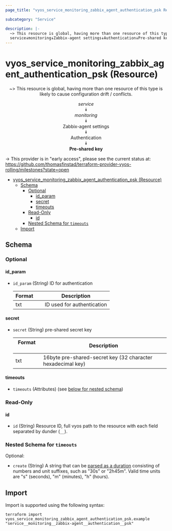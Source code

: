 ```yaml
---
page_title: "vyos_service_monitoring_zabbix_agent_authentication_psk Resource - vyos"

subcategory: "Service"

description: |-
  ~> This resource is global, having more than one resource of this type is likely to cause configuration drift / conflicts.
  service⯯monitoring⯯Zabbix-agent settings⯯Authentication⯯Pre-shared key
---
```


# vyos_service_monitoring_zabbix_agent_authentication_psk (Resource)
<center>

~> This resource is global, having more than one resource of this type is likely to cause configuration drift / conflicts.

*service*  
⯯  
*monitoring*  
⯯  
Zabbix-agent settings  
⯯  
Authentication  
⯯  
**Pre-shared key**


</center>

-> This provider is in "early access", please see the current status at: https://github.com/thomasfinstad/terraform-provider-vyos-rolling/milestones?state=open

<!--TOC-->

- [vyos_service_monitoring_zabbix_agent_authentication_psk (Resource)](#vyos_service_monitoring_zabbix_agent_authentication_psk-resource)
  - [Schema](#schema)
    - [Optional](#optional)
      - [id_param](#id_param)
      - [secret](#secret)
      - [timeouts](#timeouts)
    - [Read-Only](#read-only)
      - [id](#id)
    - [Nested Schema for `timeouts`](#nested-schema-for-timeouts)
  - [Import](#import)

<!--TOC-->

<!-- schema generated by tfplugindocs -->
## Schema

### Optional

#### id_param
- `id_param` (String) ID for authentication

    |  Format  &emsp;|  Description                 |
    |----------|------------------------------|
    |  txt     &emsp;|  ID used for authentication  |
#### secret
- `secret` (String) pre-shared secret key

    |  Format  &emsp;|  Description                                                  |
    |----------|---------------------------------------------------------------|
    |  txt     &emsp;|  16byte pre-shared-secret key (32 character hexadecimal key)  |
#### timeouts
- `timeouts` (Attributes) (see [below for nested schema](#nestedatt--timeouts))

### Read-Only

#### id
- `id` (String) Resource ID, full vyos path to the resource with each field separated by dunder (`__`).

<a id="nestedatt--timeouts"></a>
### Nested Schema for `timeouts`

Optional:

- `create` (String) A string that can be [parsed as a duration](https://pkg.go.dev/time#ParseDuration) consisting of numbers and unit suffixes, such as &#34;30s&#34; or &#34;2h45m&#34;. Valid time units are &#34;s&#34; (seconds), &#34;m&#34; (minutes), &#34;h&#34; (hours).

## Import

Import is supported using the following syntax:

```shell
terraform import vyos_service_monitoring_zabbix_agent_authentication_psk.example "service__monitoring__zabbix-agent__authentication__psk"
```
